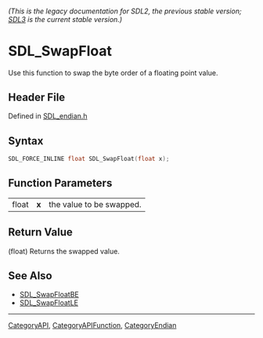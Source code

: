 ###### (This is the legacy documentation for SDL2, the previous stable version; [SDL3](https://wiki.libsdl.org/SDL3/) is the current stable version.)
# SDL_SwapFloat

Use this function to swap the byte order of a floating point value.

## Header File

Defined in [SDL_endian.h](https://github.com/libsdl-org/SDL/blob/SDL2/include/SDL_endian.h)

## Syntax

```c
SDL_FORCE_INLINE float SDL_SwapFloat(float x);
```

## Function Parameters

|       |       |                          |
| ----- | ----- | ------------------------ |
| float | **x** | the value to be swapped. |

## Return Value

(float) Returns the swapped value.

## See Also

- [SDL_SwapFloatBE](SDL_SwapFloatBE)
- [SDL_SwapFloatLE](SDL_SwapFloatLE)

----
[CategoryAPI](CategoryAPI), [CategoryAPIFunction](CategoryAPIFunction), [CategoryEndian](CategoryEndian)

